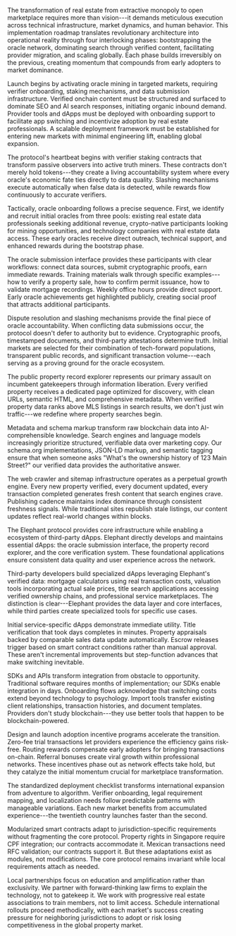 
The transformation of real estate from extractive monopoly to open marketplace requires more than vision---it demands meticulous execution across technical infrastructure, market dynamics, and human behavior. This implementation roadmap translates revolutionary architecture into operational reality through four interlocking phases: bootstrapping the oracle network, dominating search through verified content, facilitating provider migration, and scaling globally. Each phase builds irreversibly on the previous, creating momentum that compounds from early adopters to market dominance.

Launch begins by activating oracle mining in targeted markets, requiring verifier onboarding, staking mechanisms, and data submission infrastructure. Verified onchain content must be structured and surfaced to dominate SEO and AI search responses, initiating organic inbound demand. Provider tools and dApps must be deployed with onboarding support to facilitate app switching and incentivize adoption by real estate professionals. A scalable deployment framework must be established for entering new markets with minimal engineering lift, enabling global expansion.


The protocol's heartbeat begins with verifier staking contracts that transform passive observers into active truth miners. These contracts don't merely hold tokens---they create a living accountability system where every oracle's economic fate ties directly to data quality. Slashing mechanisms execute automatically when false data is detected, while rewards flow continuously to accurate verifiers.

Tactically, oracle onboarding follows a precise sequence. First, we identify and recruit initial oracles from three pools: existing real estate data professionals seeking additional revenue, crypto-native participants looking for mining opportunities, and technology companies with real estate data access. These early oracles receive direct outreach, technical support, and enhanced rewards during the bootstrap phase.

The oracle submission interface provides these participants with clear workflows: connect data sources, submit cryptographic proofs, earn immediate rewards. Training materials walk through specific examples---how to verify a property sale, how to confirm permit issuance, how to validate mortgage recordings. Weekly office hours provide direct support. Early oracle achievements get highlighted publicly, creating social proof that attracts additional participants.

Dispute resolution and slashing mechanisms provide the final piece of oracle accountability. When conflicting data submissions occur, the protocol doesn't defer to authority but to evidence. Cryptographic proofs, timestamped documents, and third-party attestations determine truth. Initial markets are selected for their combination of tech-forward populations, transparent public records, and significant transaction volume---each serving as a proving ground for the oracle ecosystem.


The public property record explorer represents our primary assault on incumbent gatekeepers through information liberation. Every verified property receives a dedicated page optimized for discovery, with clean URLs, semantic HTML, and comprehensive metadata. When verified property data ranks above MLS listings in search results, we don't just win traffic---we redefine where property searches begin.

Metadata and schema markup transform raw blockchain data into AI-comprehensible knowledge. Search engines and language models increasingly prioritize structured, verifiable data over marketing copy. Our schema.org implementations, JSON-LD markup, and semantic tagging ensure that when someone asks \"What's the ownership history of 123 Main Street?\" our verified data provides the authoritative answer.

The web crawler and sitemap infrastructure operates as a perpetual growth engine. Every new property verified, every document updated, every transaction completed generates fresh content that search engines crave. Publishing cadence maintains index dominance through consistent freshness signals. While traditional sites republish stale listings, our content updates reflect real-world changes within blocks.


The Elephant protocol provides core infrastructure while enabling a ecosystem of third-party dApps. Elephant directly develops and maintains essential dApps: the oracle submission interface, the property record explorer, and the core verification system. These foundational applications ensure consistent data quality and user experience across the network.

Third-party developers build specialized dApps leveraging Elephant's verified data: mortgage calculators using real transaction costs, valuation tools incorporating actual sale prices, title search applications accessing verified ownership chains, and professional service marketplaces. The distinction is clear---Elephant provides the data layer and core interfaces, while third parties create specialized tools for specific use cases.

Initial service-specific dApps demonstrate immediate utility. Title verification that took days completes in minutes. Property appraisals backed by comparable sales data update automatically. Escrow releases trigger based on smart contract conditions rather than manual approval. These aren't incremental improvements but step-function advances that make switching inevitable.

SDKs and APIs transform integration from obstacle to opportunity. Traditional software requires months of implementation; our SDKs enable integration in days. Onboarding flows acknowledge that switching costs extend beyond technology to psychology. Import tools transfer existing client relationships, transaction histories, and document templates. Providers don't study blockchain---they use better tools that happen to be blockchain-powered.

Design and launch adoption incentive programs accelerate the transition. Zero-fee trial transactions let providers experience the efficiency gains risk-free. Routing rewards compensate early adopters for bringing transactions on-chain. Referral bonuses create viral growth within professional networks. These incentives phase out as network effects take hold, but they catalyze the initial momentum crucial for marketplace transformation.


The standardized deployment checklist transforms international expansion from adventure to algorithm. Verifier onboarding, legal requirement mapping, and localization needs follow predictable patterns with manageable variations. Each new market benefits from accumulated experience---the twentieth country launches faster than the second.

Modularized smart contracts adapt to jurisdiction-specific requirements without fragmenting the core protocol. Property rights in Singapore require CPF integration; our contracts accommodate it. Mexican transactions need RFC validation; our contracts support it. But these adaptations exist as modules, not modifications. The core protocol remains invariant while local requirements attach as needed.

Local partnerships focus on education and amplification rather than exclusivity. We partner with forward-thinking law firms to explain the technology, not to gatekeep it. We work with progressive real estate associations to train members, not to limit access. Schedule international rollouts proceed methodically, with each market's success creating pressure for neighboring jurisdictions to adopt or risk losing competitiveness in the global property market.
